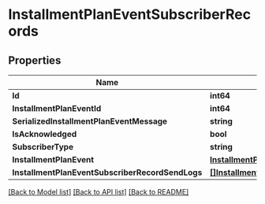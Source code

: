 # InstallmentPlanEventSubscriberRecords

## Properties

Name | Type | Description | Notes
------------ | ------------- | ------------- | -------------
**Id** | **int64** |  | 
**InstallmentPlanEventId** | **int64** |  | 
**SerializedInstallmentPlanEventMessage** | **string** |  | [optional] 
**IsAcknowledged** | **bool** |  | 
**SubscriberType** | **string** |  | [optional] 
**InstallmentPlanEvent** | [**InstallmentPlanEvents**](InstallmentPlanEvents.md) |  | [optional] 
**InstallmentPlanEventSubscriberRecordSendLogs** | [**[]InstallmentPlanEventSubscriberRecordSendLogs**](InstallmentPlanEventSubscriberRecordSendLogs.md) |  | [optional] 

[[Back to Model list]](../README.md#documentation-for-models) [[Back to API list]](../README.md#documentation-for-api-endpoints) [[Back to README]](../README.md)


